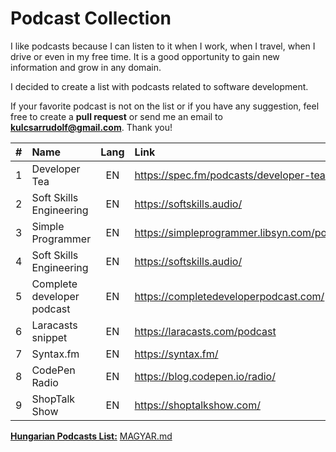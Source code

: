 # Podcast Collection

I like podcasts because I can listen to it when I work, when I travel, when I drive or even in my free time. It is a good opportunity to gain new information and grow in any domain.

I decided to create a list with podcasts related to software development.

If your favorite podcast is not on the list or if you have any suggestion, feel free to create a **pull request** or send me an email to **kulcsarrudolf@gmail.com**. Thank you!

|  #  | Name                       | Lang | Link                                        |
| :-: | :------------------------- | :--: | :------------------------------------------ |
|  1  | Developer Tea              |  EN  | https://spec.fm/podcasts/developer-tea      |
|  2  | Soft Skills Engineering    |  EN  | https://softskills.audio/                   |
|  3  | Simple Programmer          |  EN  | https://simpleprogrammer.libsyn.com/podcast |
|  4  | Soft Skills Engineering    |  EN  | https://softskills.audio/                   |
|  5  | Complete developer podcast |  EN  | https://completedeveloperpodcast.com/       |
|  6  | Laracasts snippet          |  EN  | https://laracasts.com/podcast               |
|  7  | Syntax.fm                  |  EN  | https://syntax.fm/                          |
|  8  | CodePen Radio              |  EN  | https://blog.codepen.io/radio/              |
|  9  | ShopTalk Show              |  EN  | https://shoptalkshow.com/                   |

[**Hungarian Podcasts List:**](https://github.com/kulcsarrudolf/podcast/blob/master/MAGYAR.MD) [MAGYAR.md](https://github.com/kulcsarrudolf/podcast/blob/master/MAGYAR.MD)
